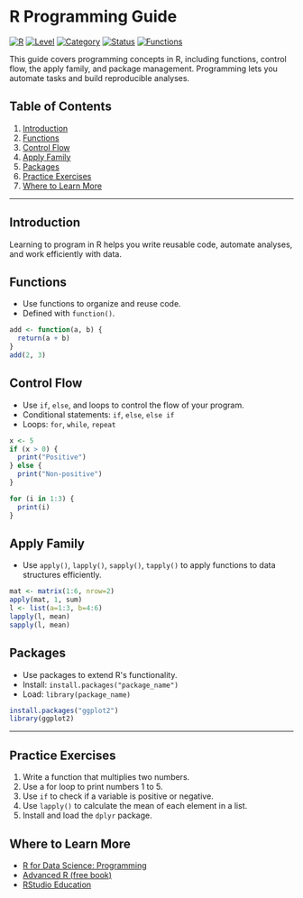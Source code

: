 # R Programming Guide

[![R](https://img.shields.io/badge/R-4.3.0+-blue.svg)](https://www.r-project.org/)
[![Level](https://img.shields.io/badge/Level-Intermediate-orange.svg)](./)
[![Category](https://img.shields.io/badge/Category-Programming-yellow.svg)](./)
[![Status](https://img.shields.io/badge/Status-Complete-brightgreen.svg)](./)
[![Functions](https://img.shields.io/badge/Functions-Built--in-green.svg)](https://www.r-project.org/)

This guide covers programming concepts in R, including functions, control flow, the apply family, and package management. Programming lets you automate tasks and build reproducible analyses.

## Table of Contents
1. [Introduction](#introduction)
2. [Functions](#functions)
3. [Control Flow](#control-flow)
4. [Apply Family](#apply-family)
5. [Packages](#packages)
6. [Practice Exercises](#practice-exercises)
7. [Where to Learn More](#where-to-learn-more)

---

## Introduction
Learning to program in R helps you write reusable code, automate analyses, and work efficiently with data.

## Functions
- Use functions to organize and reuse code.
- Defined with `function()`.

```r
add <- function(a, b) {
  return(a + b)
}
add(2, 3)
```

## Control Flow
- Use `if`, `else`, and loops to control the flow of your program.
- Conditional statements: `if`, `else`, `else if`
- Loops: `for`, `while`, `repeat`

```r
x <- 5
if (x > 0) {
  print("Positive")
} else {
  print("Non-positive")
}

for (i in 1:3) {
  print(i)
}
```

## Apply Family
- Use `apply()`, `lapply()`, `sapply()`, `tapply()` to apply functions to data structures efficiently.

```r
mat <- matrix(1:6, nrow=2)
apply(mat, 1, sum)
l <- list(a=1:3, b=4:6)
lapply(l, mean)
sapply(l, mean)
```

## Packages
- Use packages to extend R's functionality.
- Install: `install.packages("package_name")`
- Load: `library(package_name)`

```r
install.packages("ggplot2")
library(ggplot2)
```

---

## Practice Exercises
1. Write a function that multiplies two numbers.
2. Use a for loop to print numbers 1 to 5.
3. Use `if` to check if a variable is positive or negative.
4. Use `lapply()` to calculate the mean of each element in a list.
5. Install and load the `dplyr` package.

## Where to Learn More
- [R for Data Science: Programming](https://r4ds.hadley.nz/program-intro.html)
- [Advanced R (free book)](https://adv-r.hadley.nz/)
- [RStudio Education](https://education.rstudio.com/learn/) 